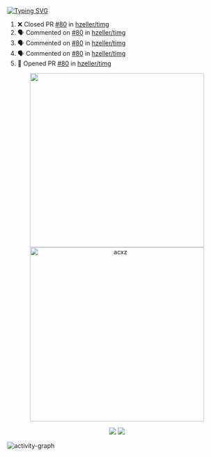 [![Typing SVG](https://readme-typing-svg.herokuapp.com?size=16&color=AFFFA3&multiline=true&height=75&lines=contributing+to+robotics%2Faerospace%2Fml%2Fgpu+software;packaging+it+for+archlinux;ricer)](https://git.io/typing-svg)

<!--START_SECTION:activity-->
1. ❌ Closed PR [#80](https://github.com/hzeller/timg/pull/80) in [hzeller/timg](https://github.com/hzeller/timg)
2. 🗣 Commented on [#80](https://github.com/hzeller/timg/issues/80) in [hzeller/timg](https://github.com/hzeller/timg)
3. 🗣 Commented on [#80](https://github.com/hzeller/timg/issues/80) in [hzeller/timg](https://github.com/hzeller/timg)
4. 🗣 Commented on [#80](https://github.com/hzeller/timg/issues/80) in [hzeller/timg](https://github.com/hzeller/timg)
5. 💪 Opened PR [#80](https://github.com/hzeller/timg/pull/80) in [hzeller/timg](https://github.com/hzeller/timg)
<!--END_SECTION:activity-->

<p align="center">
  <img width="400em" src=https://github-readme-stats.vercel.app/api?username=acxz&include_all_commits=true&show_icons=true />
  <img width="400em" src="https://github-readme-streak-stats.herokuapp.com/?user=acxz&" alt="acxz" />
</p>

<p align="center">
  <img src=https://github-readme-stats.vercel.app/api/top-langs/?username=acxz&layout=compact />
  <img src=https://github-profile-trophy.vercel.app/?username=acxz&row=2&column=4 />
</p>

![activity-graph](https://activity-graph.herokuapp.com/graph?username=acxz&theme=aqua)
